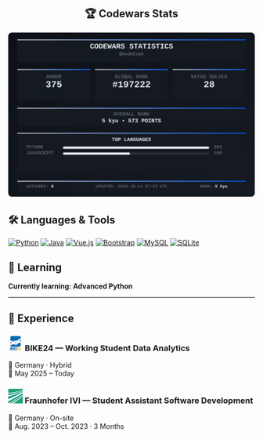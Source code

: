 <div align="center">

## 🏆 Codewars Stats  

![Codewars Stats](codewars_stats.svg)  

</div>

## 🛠️ Languages & Tools  

[![Python](https://img.shields.io/badge/Python-3776AB?style=flat&logo=python&logoColor=white)](https://github.com/AxdeExpe)
[![Java](https://img.shields.io/badge/Java-ED8B00?style=flat&logo=openjdk&logoColor=white)](https://github.com/AxdeExpe)
[![Vue.js](https://img.shields.io/badge/Vue.js-4FC08D?style=flat&logo=vue.js&logoColor=white)](https://github.com/AxdeExpe)
[![Bootstrap](https://img.shields.io/badge/Bootstrap-7952B3?style=flat&logo=bootstrap&logoColor=white)](https://github.com/AxdeExpe)
[![MySQL](https://img.shields.io/badge/MySQL-4479A1?style=flat&logo=mysql&logoColor=white)](https://github.com/AxdeExpe)
[![SQLite](https://img.shields.io/badge/SQLite-003B57?style=flat&logo=sqlite&logoColor=white)](https://github.com/AxdeExpe)


## 🌱 Learning  

**Currently learning: Advanced Python**  

---

## 💼 Experience  
<div align="left"!>
  
### <img src="bike24.png" alt="Fraunhofer IVI Logo" width="30"/> BIKE24 — Working Student Data Analytics  
📍 Germany · Hybrid  
📅 May 2025 – Today

### <img src="fraunhofer.png" alt="Fraunhofer IVI Logo" width="30"/> Fraunhofer IVI — Student Assistant Software Development
📍 Germany · On-site  
📅 Aug. 2023 – Oct. 2023 · 3 Months  
</div>
